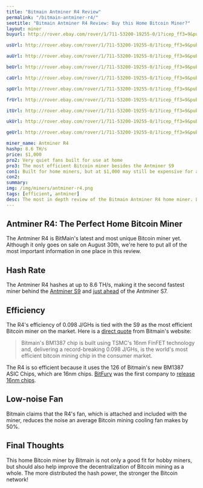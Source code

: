 ```yaml
---
title: "Bitmain Antminer R4 Review"
permalink: "/bitmain-antminer-r4/"
seotitle: "Bitmain Antminer R4 Review: Buy this Home Bitcoin Miner?"
layout: miner
buyurl: http://rover.ebay.com/rover/1/711-53200-19255-0/1?icep_ff3=9&pub=5574973039&toolid=10001&campid=5337953275&customid=&icep_uq=antminer+r4&icep_sellerId=&icep_ex_kw=&icep_sortBy=12&icep_catId=&icep_minPrice=&icep_maxPrice=&ipn=psmain&icep_vectorid=229466&kwid=902099&mtid=824&kw=lg

usUrl: http://rover.ebay.com/rover/1/711-53200-19255-0/1?icep_ff3=9&pub=5574973039&toolid=10001&campid=5337804714&customid=&icep_uq=antminer+r4&icep_sellerId=&icep_ex_kw=&icep_sortBy=12&icep_catId=&icep_minPrice=&icep_maxPrice=&ipn=psmain&icep_vectorid=229466&kwid=902099&mtid=824&kw=lg

auUrl: http://rover.ebay.com/rover/1/711-53200-19255-0/1?icep_ff3=9&pub=5574973039&toolid=10001&campid=5337910375&customid=&icep_uq=antminer+r4&icep_sellerId=&icep_ex_kw=&icep_sortBy=12&icep_catId=&icep_minPrice=&icep_maxPrice=&ipn=psmain&icep_vectorid=229515&kwid=902099&mtid=824&kw=lg

beUrl: http://rover.ebay.com/rover/1/711-53200-19255-0/1?icep_ff3=9&pub=5574973039&toolid=10001&campid=5337910375&customid=&icep_uq=antminer+r4&icep_sellerId=&icep_ex_kw=&icep_sortBy=12&icep_catId=&icep_minPrice=&icep_maxPrice=&ipn=psmain&icep_vectorid=229522&kwid=902099&mtid=824&kw=lg

caUrl: http://rover.ebay.com/rover/1/711-53200-19255-0/1?icep_ff3=9&pub=5574973039&toolid=10001&campid=5337910375&customid=&icep_uq=antminer+r4&icep_sellerId=&icep_ex_kw=&icep_sortBy=12&icep_catId=&icep_minPrice=&icep_maxPrice=&ipn=psmain&icep_vectorid=229529&kwid=902099&mtid=824&kw=lg

spUrl: http://rover.ebay.com/rover/1/711-53200-19255-0/1?icep_ff3=9&pub=5574973039&toolid=10001&campid=5337910375&customid=&icep_uq=antminer+r4&icep_sellerId=&icep_ex_kw=&icep_sortBy=12&icep_catId=&icep_minPrice=&icep_maxPrice=&ipn=psmain&icep_vectorid=229501&kwid=902099&mtid=824&kw=lg

frUrl: http://rover.ebay.com/rover/1/711-53200-19255-0/1?icep_ff3=9&pub=5574973039&toolid=10001&campid=5337910375&customid=&icep_uq=antminer+r4&icep_sellerId=&icep_ex_kw=&icep_sortBy=12&icep_catId=&icep_minPrice=&icep_maxPrice=&ipn=psmain&icep_vectorid=229480&kwid=902099&mtid=824&kw=lg

itUrl: http://rover.ebay.com/rover/1/711-53200-19255-0/1?icep_ff3=9&pub=5574973039&toolid=10001&campid=5337910375&customid=&icep_uq=antminer+r4&icep_sellerId=&icep_ex_kw=&icep_sortBy=12&icep_catId=&icep_minPrice=&icep_maxPrice=&ipn=psmain&icep_vectorid=229494&kwid=902099&mtid=824&kw=lg

ukUrl: http://rover.ebay.com/rover/1/711-53200-19255-0/1?icep_ff3=9&pub=5574973039&toolid=10001&campid=5337910375&customid=&icep_uq=antminer+r4&icep_sellerId=&icep_ex_kw=&icep_sortBy=12&icep_catId=&icep_minPrice=&icep_maxPrice=&ipn=psmain&icep_vectorid=229508&kwid=902099&mtid=824&kw=lg

geUrl: http://rover.ebay.com/rover/1/711-53200-19255-0/1?icep_ff3=9&pub=5574973039&toolid=10001&campid=5337910375&customid=&icep_uq=antminer+r4&icep_sellerId=&icep_ex_kw=&icep_sortBy=12&icep_catId=&icep_minPrice=&icep_maxPrice=&ipn=psmain&icep_vectorid=229487&kwid=902099&mtid=824&kw=lg

miner_name: Antminer R4
hashp: 8.6 TH/s
price: $1,000
pro2: Very quiet fans built for use at home
pro3: The most efficient Bitcoin miner besides the Antminer S9
con1: Built for home miners, but at $1,000 may still be expensive for average hobby miner
con2: 
summary: 
img: /img/miners/antminer-r4.png
tags: [efficient, antminer]
desc: The most in depth review of the Bitmain Antminer R4 home miner. Learn about its pros, cons, profitability, and more! 
---
```


## Antminer R4: The Perfect Home Bitcoin Miner

The Antminer R4 is BitMain's latest and most unique Bitcoin miner yet. Although it only goes on sale on August 30th, we're here to put all of the most important information in one place in this review. 

## Hash Rate

The Antminer R4 hashes at up to 8.6 TH/s, making it the second fastest miner behind the [Antminer S9](/bitmain-antminer-s9/) and [just ahead](/mining-hardware/) of the Antminer S7.

## Efficiency

The R4's efficiency of 0.098 J/GHs is tied with the S9 as the most efficient Bitcoin miner on the market. Here is a [direct quote](https://enshop.bitmain.com/adv/antminer-r4-silent-bitcoin-miner.html) from Bitmain's website: 

> Bitmain's BM1387 chip is built using TSMC's 16nm FinFET technology and, delivering a record-breaking 0.098 J/GHs, is the world's most efficient bitcoin mining chip in the consumer market.

The R4 is so efficient because it uses the 126 of Bitmain's new BM1387 ASIC Chips, which are 16nm chips. [BitFury](http://bitfury.com/products) was the first company to [release 16nm chips](https://www.cryptocoinsnews.com/bitfury-will-mass-produce-fastest-and-most-effective-16nm-asic-miner-chips/). 

## Low-noise Fan

Bitmain claims that the R4's fan, which is attached and included with the miner, reduces the noise an average Bitcoin mining cooling fan makes by 50%. 

## Final Thoughts

This home Bitcoin miner by Bitmain is not only a good fit for hobby miners, but should also help improve the decentralization of Bitcoin mining as a whole. The more distributed  the hash power, the stronger the Bitcoin network! 